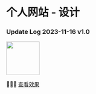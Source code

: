 # 个人网站 - 设计
### Update Log 2023-11-16  v1.0

  <img  width="88" src="https://cdn.jsdelivr.net/gh/svnyang/Personal-website/readme-iamges/00.png" />

  
  🍭🍭🍭  [查看效果](https://sunyang.vip)
  
